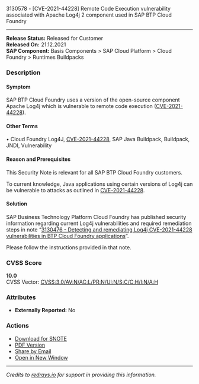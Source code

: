 3130578 - [CVE-2021-44228] Remote Code Execution vulnerability associated with Apache Log4j 2 component used in SAP BTP Cloud Foundry

---

**Release Status:** Released for Customer  
**Released On:** 21.12.2021  
**SAP Component:** Basis Components > SAP Cloud Platform > Cloud Foundry > Runtimes Buildpacks

### Description

#### Symptom
SAP BTP Cloud Foundry uses a version of the open-source component Apache Log4j which is vulnerable to remote code execution ([CVE-2021-44228](https://cve.mitre.org/cgi-bin/cvename.cgi?name=CVE-2021-44228.)).

#### Other Terms
• Cloud Foundry Log4J, [CVE-2021-44228](https://nvd.nist.gov/vuln/detail/CVE-2021-44228), SAP Java Buildpack, Buildpack, JNDI, Vulnerability

#### Reason and Prerequisites
This Security Note is relevant for all SAP BTP Cloud Foundry customers.

To current knowledge, Java applications using certain versions of Log4j can be vulnerable to attacks as outlined in [CVE-2021-44228](https://nvd.nist.gov/vuln/detail/CVE-2021-44228).

#### Solution
SAP Business Technology Platform Cloud Foundry has published security information regarding current Log4j vulnerabilities and required remediation steps in note “[3130476 - Detecting and remediating Log4j CVE-2021-44228 vulnerabilities in BTP Cloud Foundry applications](https://me.sap.com/notes/3130476)”.

Please follow the instructions provided in that note.

### CVSS Score
**10.0**  
CVSS Vector: [CVSS:3.0/AV:N/AC:L/PR:N/UI:N/S:C/C:H/I:N/A:H](https://nvd.nist.gov/vuln/vulnerability/CVE-2021-44228)

### Attributes
- **Externally Reported:** No

### Actions
- [Download for SNOTE](https://me.sap.com/notes/0040000001833542021)
- [PDF Version](https://userapps.support.sap.com/sap/support/sfm/notes/print/0003130578?language=en-US&token=F7BF6A9793397F30CC1D80CA4CA51BFB)
- [Share by Email](https://me.sap.com/)
- [Open in New Window](https://me.sap.com/)

---

*Credits to [redrays.io](https://redrays.io) for support in providing this information.*